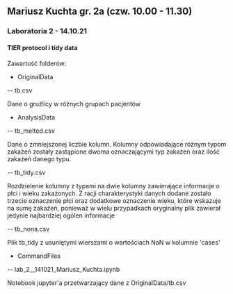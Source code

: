 ## Mariusz Kuchta gr. 2a (czw. 10.00 - 11.30)

### Laboratoria 2 - 14.10.21
#### TIER protocol i tidy data

Zawartość folderów:

- OriginalData

-- tb.csv

Dane o gruźlicy w różnych grupach pacjentów

- AnalysisData

-- tb_melted.csv

Dane o zmniejszonej liczbie kolumn. Kolumny odpowiadające różnym typom zakażeń zostały zastąpione dwoma oznaczającymi typ zakażeń oraz ilość zakażeń danego typu.

-- tb_tidy.csv

Rozdzielenie kolumny z typami na dwie kolumny zawierające informacje o płci i wieku zakażonych. Z racji charakterystyki danych dodane zostało trzecie oznaczenie płci oraz dodatkowe oznaczenie wieku, które wskazuje na sumę zakażeń, ponieważ w wielu przypadkach oryginalny plik zawierał jedynie najbardziej ogólen informacje

-- tb_nona.csv

Plik tb_tidy z usuniętymi wierszami o wartościach NaN w kolumnie 'cases'

- CommandFiles

-- lab_2__141021_Mariusz_Kuchta.ipynb

Notebook jupyter'a przetwarzający dane z OriginalData/tb.csv

